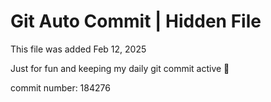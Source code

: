# Git Auto Commit | Hidden File

This file was added Feb 12, 2025

Just for fun and keeping my daily git commit active 🤪

commit number: 184276
